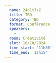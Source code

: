 ```yaml
---
  name: 24d1t3s2
  title: TBD
  category: TBD
  format: Conférence
  speakers: 
    - 
  room: Créativité
  slot: 10/10/2024
  time_start: '11h30'
  time_end: '12h15'
---
```

